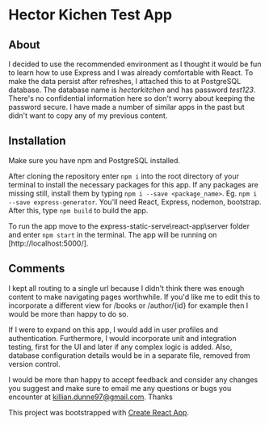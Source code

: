 # Hector Kichen Test App

## About

I decided to use the recommended environment as I thought it would be fun to learn how to use Express and I was already comfortable with React. To make the data persist after refreshes, I attached this to at PostgreSQL database. The database name is *hectorkitchen* and has password *test123*. There's no confidential information here so don't worry about keeping the password secure. I have made a number of similar apps in the past but didn't want to copy any of my previous content.

## Installation

Make sure you have npm and PostgreSQL installed.

After cloning the repository enter `npm i` into the root directory of your terminal to install the necessary packages for this app. If any packages are missing still, install them by typing `npm i --save <package_name>`. Eg. `npm i --save express-generator`. You'll need React, Express, nodemon, bootstrap. After this, type `npm build` to build the app. 

To run the app move to the express-static-serve\react-app\server folder and enter `npm start` in the terminal. The app will be running on [http://localhost:5000/]. 

## Comments

I kept all routing to a single url because I didn't think there was enough content to make navigating pages worthwhile. If you'd like me to edit this to incorporate a different view for /books or /author/{id} for example then I would be more than happy to do so.

If I were to expand on this app, I would add in user profiles and authentication. Furthermore, I would incorporate unit and integration testing, first for the UI and later if any complex logic is added. Also, database configuration details would be in a separate file, removed from version control.

I would be more than happy to accept feedback and consider any changes you suggest and make sure to email me any questions or bugs you encounter at [killian.dunne97@gmail.com](mailto:killian.dunne97@gmail.com). Thanks

This project was bootstrapped with [Create React App](https://github.com/facebook/create-react-app).
